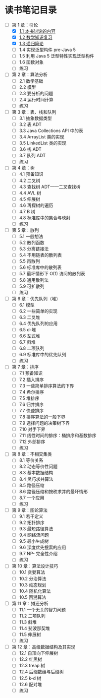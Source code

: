 # 读书笔记目录

- [ ] 第 1 章：引论
  - [x] [1.1 本书讨论的内容](./note/ch01-se01.md)
  - [x] [1.2 数学知识复习](./note/ch01-se02.md)
  - [x] [1.3 递归简论](./note/ch01-se03.md)
  - [ ] 1.4 实现泛型构件 pre-Java 5
  - [ ] 1.5 利用 Java 5 泛型特性实现泛型构件
  - [ ] 1.6 函数对象
  - [ ] 练习
- [ ] 第 2 章：算法分析
  - [ ] 2.1 数学基础
  - [ ] 2.2 模型
  - [ ] 2.3 要分析的问题
  - [ ] 2.4 运行时间计算
  - [ ] 练习
- [ ] 第 3 章：表、栈和队列
  - [ ] 3.1 抽象数据类型
  - [ ] 3.2 表 ADT
  - [ ] 3.3 Java Collections API 中的表
  - [ ] 3.4 ArrayList 类的实现
  - [ ] 3.5 LinkedList 类的实现
  - [ ] 3.6 栈 ADT
  - [ ] 3.7 队列 ADT
  - [ ] 练习
- [ ] 第 4 章：树
  - [ ] 4.1 预备知识
  - [ ] 4.2 二叉树
  - [ ] 4.3 查找树 ADT——二叉查找树
  - [ ] 4.4 AVL 树
  - [ ] 4.5 伸展树
  - [ ] 4.6 再探树的遍历
  - [ ] 4.7 B 树
  - [ ] 4.8 标准库中的集合与映射
  - [ ] 练习
- [ ] 第 5 章：散列
  - [ ] 5.1 一般想法
  - [ ] 5.2 散列函数
  - [ ] 5.3 分离链接法
  - [ ] 5.4 不用链表的散列表
  - [ ] 5.5 再散列
  - [ ] 5.6 标准库中的散列表
  - [ ] 5.7 最坏情形下 O(1) 访问的散列表
  - [ ] 5.8 通用散列法
  - [ ] 5.9 可扩散列
  - [ ] 练习
- [ ] 第 6 章：优先队列（堆）
  - [ ] 6.1 模型
  - [ ] 6.2 一些简单的实现
  - [ ] 6.3 二叉堆
  - [ ] 6.4 优先队列的应用
  - [ ] 6.5 d-堆
  - [ ] 6.6 左式堆
  - [ ] 6.7 斜堆
  - [ ] 6.8 二项队列
  - [ ] 6.9 标准库中的优先队列
  - [ ] 练习
- [ ] 第 7 章：排序
  - [ ] 7.1 预备知识
  - [ ] 7.2 插入排序
  - [ ] 7.3 一些简单排序算法的下界
  - [ ] 7.4 希尔排序
  - [ ] 7.5 堆排序
  - [ ] 7.6 归并排序
  - [ ] 7.7 快速排序
  - [ ] 7.8 排序算法的一般下界
  - [ ] 7.9 选择问题的决策树下界
  - [ ] 7.10 对手下界
  - [ ] 7.11 线性时间的排序：桶排序和基数排序
  - [ ] 7.12 外部排序
  - [ ] 练习
- [ ] 第 8 章：不相交集类
  - [ ] 8.1 等价关系
  - [ ] 8.2 动态等价性问题
  - [ ] 8.3 基本数据结构
  - [ ] 8.4 灵巧求并算法
  - [ ] 8.5 路径压缩
  - [ ] 8.6 路径压缩和按秩求并的最坏情形
  - [ ] 8.7 一个应用
  - [ ] 练习
- [ ] 第 9 章：图论算法
  - [ ] 9.1 若干定义
  - [ ] 9.2 拓扑排序
  - [ ] 9.3 最短路径算法
  - [ ] 9.4 网络流问题
  - [ ] 9.5 最小生成树
  - [ ] 9.6 深度优先搜索的应用
  - [ ] 9.7 NP- 完全性介绍
  - [ ] 练习
- [ ] 第 10 章：算法设计技巧
  - [ ] 10.1 贪婪算法
  - [ ] 10.2 分治算法
  - [ ] 10.3 动态规划
  - [ ] 10.4 随机化算法
  - [ ] 10.5 回溯算法
- [ ] 第 11 章：摊还分析
  - [ ] 11.1 一个无关的智力问题
  - [ ] 11.2 二项队列
  - [ ] 11.3 斜堆
  - [ ] 11.4 斐波那契堆
  - [ ] 11.5 伸展树
  - [ ] 练习
- [ ] 第 12 章：高级数据结构及其实现
  - [ ] 12.1 自顶向下伸展树
  - [ ] 12.2 红黑树
  - [ ] 12.3 treap 树
  - [ ] 12.4 后缀数组与后缀树
  - [ ] 12.5 k-d 树
  - [ ] 12.6 配对堆
  - [ ] 练习